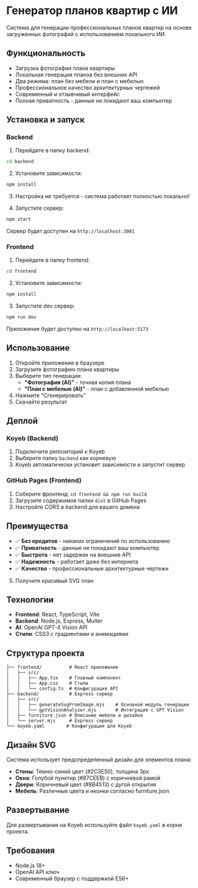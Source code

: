 # Генератор планов квартир с ИИ

Система для генерации профессиональных планов квартир на основе загруженных фотографий с использованием локального ИИ.

## Функциональность

- Загрузка фотографии плана квартиры
- Локальная генерация планов без внешних API
- Два режима: план без мебели и план с мебелью
- Профессиональное качество архитектурных чертежей
- Современный и отзывчивый интерфейс
- Полная приватность - данные не покидают ваш компьютер

## Установка и запуск

### Backend

1. Перейдите в папку backend:
```bash
cd backend
```

2. Установите зависимости:
```bash
npm install
```

3. Настройка не требуется - система работает полностью локально!

4. Запустите сервер:
```bash
npm start
```

Сервер будет доступен на `http://localhost:3001`

### Frontend

1. Перейдите в папку frontend:
```bash
cd frontend
```

2. Установите зависимости:
```bash
npm install
```

3. Запустите dev сервер:
```bash
npm run dev
```

Приложение будет доступно на `http://localhost:5173`

## Использование

1. Откройте приложение в браузере
2. Загрузите фотографию плана квартиры
3. Выберите тип генерации:
   - **"Фотография (AI)"** - точная копия плана
   - **"План с мебелью (AI)"** - план с добавленной мебелью
4. Нажмите "Сгенерировать"
5. Скачайте результат

## Деплой

### Koyeb (Backend)
1. Подключите репозиторий к Koyeb
2. Выберите папку `backend` как корневую
3. Koyeb автоматически установит зависимости и запустит сервер

### GitHub Pages (Frontend)
1. Соберите фронтенд: `cd frontend && npm run build`
2. Загрузите содержимое папки `dist` в GitHub Pages
3. Настройте CORS в backend для вашего домена

## Преимущества

- ✅ **Без кредитов** - никаких ограничений по использованию
- ✅ **Приватность** - данные не покидают ваш компьютер
- ✅ **Быстрота** - нет задержек на внешние API
- ✅ **Надежность** - работает даже без интернета
- ✅ **Качество** - профессиональные архитектурные чертежи
5. Получите красивый SVG план

## Технологии

- **Frontend**: React, TypeScript, Vite
- **Backend**: Node.js, Express, Multer
- **AI**: OpenAI GPT-4 Vision API
- **Стили**: CSS3 с градиентами и анимациями

## Структура проекта

```
├── frontend/          # React приложение
│   ├── src/
│   │   ├── App.tsx    # Главный компонент
│   │   ├── App.css    # Стили
│   │   └── config.ts  # Конфигурация API
├── backend/           # Express сервер
│   ├── src/
│   │   ├── generateSvgFromImage.mjs    # Основной модуль генерации
│   │   └── gptVisionAnalyzer.mjs       # Интеграция с GPT Vision
│   ├── furniture.json # Описание мебели и дизайна
│   └── server.mjs     # Express сервер
└── koyeb.yaml        # Конфигурация для Koyeb
```

## Дизайн SVG

Система использует предопределенный дизайн для элементов плана:

- **Стены**: Темно-синий цвет (#2C3E50), толщина 3px
- **Окна**: Голубой пунктир (#87CEEB) с коричневой рамой
- **Двери**: Коричневый цвет (#8B4513) с дугой открытия
- **Мебель**: Различные цвета и иконки согласно furniture.json

## Развертывание

Для развертывания на Koyeb используйте файл `koyeb.yaml` в корне проекта.

## Требования

- Node.js 18+
- OpenAI API ключ
- Современный браузер с поддержкой ES6+